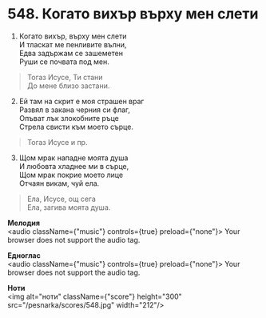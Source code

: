 # 548. Когато вихър върху мен слети

1. Когато вихър, върху мен слети  
И тласкат ме пенливите вълни,  
Едва задържам се зашеметен  
Руши се почвата под мен.  

> Тогаз Исусе, Ти стани  
> До мене близо застани.  

2. Ей там на скрит е моя страшен враг  
Развял в закана черния си флаг,  
Опъват лък злокобните ръце  
Стрела свисти към моето сърце.  

> Тогаз Исусе и пр.  

3. Щом мрак нападне моята душа  
И любовта хладнее ми в сърце,  
Щом мрак покрие моето лице  
Отчаян викам, чуй ела.  

> Ела, Исусе, ощ сега  
> Ела, загива моята душа.

**Мелодия**  
<audio className={"music"} controls={true} preload={"none"}>
    <source src="/pesnarka/mp3/548.mp3" type="audio/mpeg"/>
    Your browser does not support the audio tag.
</audio>

**Едноглас**  
<audio className={"music"} controls={true} preload={"none"}>
    <source src="/pesnarka/transp/548.mp3" type="audio/mpeg"/>
    Your browser does not support the audio tag.
</audio>

**Ноти**  
<img alt="ноти" className={"score"} height="300" src="/pesnarka/scores/548.jpg" width="212"/>
